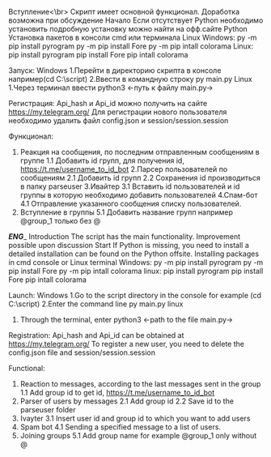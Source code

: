 Вступление<\br>
Скрипт имеет основной функционал. Доработка возможна при обсуждение
Начало
Если отсутствует Python необходимо установить подробную установку можно найти на офф.сайте Python
Установка пакетов в консоли cmd или терминала Linux
Windows:
py -m pip install pyrogram
py -m pip install Fore
py -m pip intall colorama
Linux: 
pip install pyrogram
pip install Fore
pip intall colorama

Запуск:
Windows
1.Перейти в директорию скрипта в консоле например(cd C:\script)
2.Ввести в командную строку py main.py
Linux
1.Через терминал ввести python3 <-путь к файлу main.py->

Регистрация:
Api_hash и Api_id можно получить на сайте https://my.telegram.org/
Для регистрации нового пользователя необходимо удалить файл config.json и session/session.session

Функционал:
1. Реакция на сообщения, по последним отправленным сообщениям в группе
1.1 Добавить id групп, для получения id, https://t.me/username_to_id_bot
2.Парсер пользователей по сообщениям
2.1 Добавить id групп
2.2 Сохранения id производиться в папку parseuser
3.Ивайтер
3.1 Вставить id пользователей и id группы в которую необходимо добавить пользователей
4.Спам-бот
4.1 Отправление указанного сообщения списку пользователей.
5. Вступление в группы
5.1 Добавить название групп например @group_1 только без @

_____ENG______
Introduction
The script has the main functionality. Improvement possible upon discussion
Start
If Python is missing, you need to install a detailed installation can be found on the Python offsite.
Installing packages in cmd console or Linux terminal
Windows:
py -m pip install pyrogram
py -m pip install Fore
py -m pip intall colorama
linux:
pip install pyrogram
pip install Fore
pip intall colorama

Launch:
Windows
1.Go to the script directory in the console for example (cd C:\script)
2.Enter the command line py main.py
linux
1. Through the terminal, enter python3 <-path to the file main.py->

Registration:
Api_hash and Api_id can be obtained at https://my.telegram.org/
To register a new user, you need to delete the config.json file and session/session.session

Functional:
1. Reaction to messages, according to the last messages sent in the group
1.1 Add group id to get id, https://t.me/username_to_id_bot
2. Parser of users by messages
2.1 Add group id
2.2 Save id to the parseuser folder
3. Ivayter
3.1 Insert user id and group id to which you want to add users
4. Spam bot
4.1 Sending a specified message to a list of users.
5. Joining groups
5.1 Add group name for example @group_1 only without @
